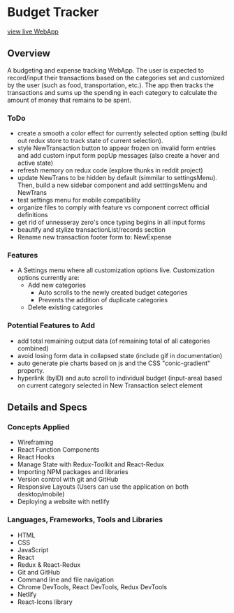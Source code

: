 # Budget Tracker

[view live WebApp](https://main--kesef-budget-tracker.netlify.app/)

## Overview

A budgeting and expense tracking WebApp. The user is expected to record/input their transactions based on the categories set and customized by the user (such as food, transportation, etc.). The app then tracks the transactions and sums up the spending in each category to calculate the amount of money that remains to be spent.

### ToDo

- create a smooth a color effect for currently selected option setting (build out redux store to track state of current selection).
- style NewTransaction button to appear frozen on invalid form entries and add custom input form popUp messages (also create a hover and active state)
- refresh memory on redux code (explore thunks in reddit project)
- update NewTrans to be hidden by default (simmilar to settingsMenu). Then, build a new sidebar component and add setttingsMenu and NewTrans 
- test settings menu for mobile compatibility
- organize files to comply with feature vs component correct official definitions
- get rid of unnesseray zero's once typing begins in all input forms
- beautify and stylize transactionList/records section
- Rename new transaction footer form to: NewExpense

### Features

- A Settings menu where all customization options live. Customization options currently are:
    - Add new categories
        - Auto scrolls to the newly created budget categories
        - Prevents the addition of duplicate categories
    - Delete existing categories

### Potential Features to Add

- add total remaining output data (of remaining total of all categories combined)
- avoid losing form data in collapsed state (include gif in documentation)
- auto generate pie charts based on js and the CSS "conic-gradient" property.
- hyperlink (byID) and auto scroll to individual budget (input-area) based on current category selected in New Transaction select element

## Details and Specs

### Concepts Applied

- Wireframing
- React Function Components
- React Hooks
- Manage State with Redux-Toolkit and React-Redux
- Importing NPM packages and libraries
- Version control with git and GitHub
- Responsive Layouts (Users can use the application on both desktop/mobile)
- Deploying a website with netlify

### Languages, Frameworks, Tools and Libraries

- HTML
- CSS
- JavaScript
- React
- Redux & React-Redux
- Git and GitHub
- Command line and file navigation
- Chrome DevTools, React DevTools, Redux DevTools
- Netlify
- React-Icons library
